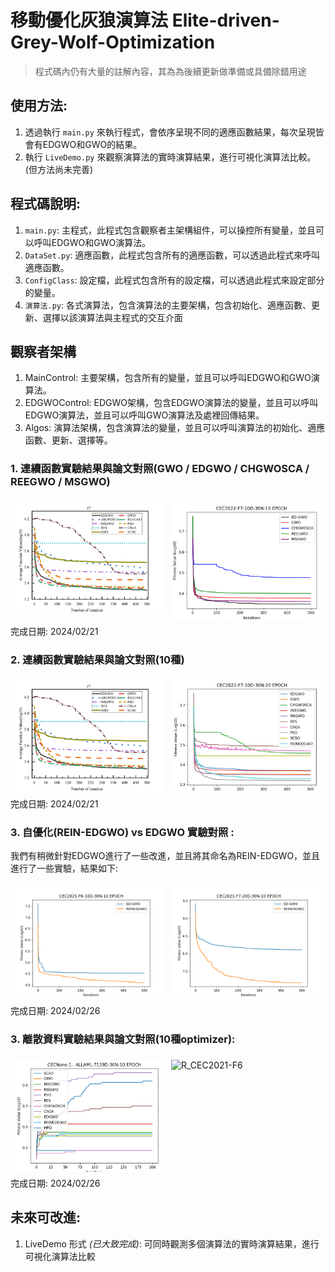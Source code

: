 # 移動優化灰狼演算法 Elite-driven-Grey-Wolf-Optimization
> 程式碼內仍有大量的註解內容，其為為後續更新做準備或具備除錯用途
## 使用方法: 
1. 透過執行 `main.py` 來執行程式，會依序呈現不同的適應函數結果，每次呈現皆會有EDGWO和GWO的結果。
2. 執行 `LiveDemo.py` 來觀察演算法的實時演算結果，進行可視化演算法比較。(但方法尚未完善)

## 程式碼說明:
1. `main.py`: 主程式，此程式包含觀察者主架構組件，可以操控所有變量，並且可以呼叫EDGWO和GWO演算法。
2. `DataSet.py`: 適應函數，此程式包含所有的適應函數，可以透過此程式來呼叫適應函數。
3. `ConfigClass`: 設定檔，此程式包含所有的設定檔，可以透過此程式來設定部分的變量。
3. `演算法.py`: 各式演算法，包含演算法的主要架構，包含初始化、適應函數、更新、選擇以該演算法與主程式的交互介面


## 觀察者架構
1. MainControl: 主要架構，包含所有的變量，並且可以呼叫EDGWO和GWO演算法。
2. EDGWOControl: EDGWO架構，包含EDGWO演算法的變量，並且可以呼叫EDGWO演算法，並且可以呼叫GWO演算法及處裡回傳結果。
4. Algos: 演算法架構，包含演算法的變量，並且可以呼叫演算法的初始化、適應函數、更新、選擇等。




### 1. 連續函數實驗結果與論文對照(GWO / EDGWO / CHGWOSCA / REEGWO / MSGWO)
<div>
    <div style="display: flex; flex-wrap: wrap;">
        <div style="flex: 1; padding: 5px;">
            <img src="./_OLD_EXP_PIC/P_CEC2021-F7.png" alt="P_CEC2021-F6" style="width: 100%;">
        </div>
        <div style="flex: 1; padding: 5px;">
            <img src="./_OLD_EXP_PIC/R_CEC2021-F7.png" alt="R_CEC2021-F6" style="width: 100%;">
        </div>
    </div>
    完成日期: 2024/02/21
</div>

### 2. 連續函數實驗結果與論文對照(10種)
<div>
    <div style="display: flex; flex-wrap: wrap;">
        <div style="flex: 1; padding: 5px;">
            <img src="./_OLD_EXP_PIC/P_CEC2021-F7.png" alt="P_CEC2021-F6" style="width: 100%;">
        </div>
        <div style="flex: 1; padding: 5px;">
            <img src="_EXP_PIC\CEC-2022-F7-10D.png" 
            alt="R_CEC2021-F6" style="width: 100%;">
        </div>
    </div>
    完成日期: 2024/02/21
</div>

### 3. 自優化(REIN-EDGWO) vs EDGWO 實驗對照 :
我們有稍微針對EDGWO進行了一些改進，並且將其命名為REIN-EDGWO，並且進行了一些實驗，結果如下:
<div>
    <div style="display: flex; flex-wrap: wrap;">
        <div style="flex: 1; padding: 5px;">
            <img src="_EDGWO vs. REIN_EDGWO\2021_F6_10D.png" alt="P_CEC2021-F6" style="width: 100%;">
        </div>
        <div style="flex: 1; padding: 5px;">
            <img src="_EDGWO vs. REIN_EDGWO\2021_F7_20D.png" alt="R_CEC2021-F6" style="width: 100%;">
        </div>
    </div>
    完成日期: 2024/02/26
</div>

### 3. 離散資料實驗結果與論文對照(10種optimizer):

<div>
    <div style="display: flex; flex-wrap: wrap;">
        <div style="flex: 1; padding: 5px;">
            <img src="_EXP_PIC\GENE-ALLAML-30N.png" alt="P_CEC2021-F6" style="width: 100%;">
        </div>
        <div style="flex: 1; padding: 5px;">
            <img src="_" alt="R_CEC2021-F6" style="width: 100%;">
        </div>
    </div>
    完成日期: 2024/02/26
</div>





## 未來可改進: 
1. LiveDemo 形式 _(已大致完成)_: 可同時觀測多個演算法的實時演算結果，進行可視化演算法比較
